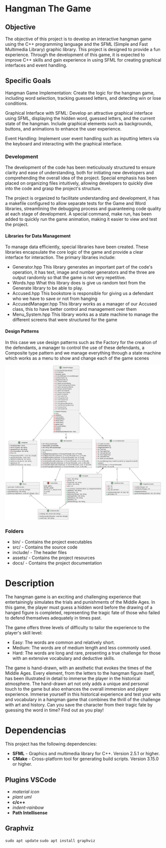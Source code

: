 # Hangman The Game

## Objective
The objective of this project is to develop an interactive hangman game using the C++ programming language and the SFML (Simple and Fast Multimedia Library) graphic library. This project is designed to provide a fun experience. Through the development of this game, it is expected to improve C++ skills and gain experience in using SFML for creating graphical interfaces and event handling.

## Specific Goals
Hangman Game Implementation:
Create the logic for the hangman game, including word selection, tracking guessed letters, and detecting win or lose conditions.

Graphical Interface with SFML:
Develop an attractive graphical interface using SFML, displaying the hidden word, guessed letters, and the current state of the hangman.
Include graphical elements such as backgrounds, buttons, and animations to enhance the user experience.

Event Handling:
Implement user event handling such as inputting letters via the keyboard and interacting with the graphical interface.


### Development
The development of the code has been meticulously structured to ensure clarity and ease of understanding, both for initiating new developers and comprehending the overall idea of the project. Special emphasis has been placed on organizing files intuitively, allowing developers to quickly dive into the code and grasp the project's structure.

The project is organized to facilitate understanding and development, it has a makefile configured to allow separate tests for the Game and Word libraries, streamlining the debugging process and guaranteeing code quality at each stage of development. A special command, make run, has been added to quickly run the game animation, making it easier to view and test the project.

#### Libraries for Data Management
To manage data efficiently, special libraries have been created. These libraries encapsulate the core logic of the game and provide a clear interface for interaction. The primary libraries include:
- Generator.hpp 
This library generates an important part of the code's operation, it has text, image and number generators and the three are output randomly so that the game is not very repetitive.
- Words.hpp
What this library does is give us random text from the Generate library to be able to play.
- Accused.hpp
This bookstore is responsible for giving us a defendant who we have to save or not from hanging
- AccusedManager.hpp
This library works as a manager of our Accused class, this to have better control and management over them
- Menu_System.hpp
This library works as a state machine to manage the different screens that were structured for the game

#### Design Patterns 
In this case we use design patterns such as the Factory for the creation of the defendants, a manager to control the use of these defendants, a Composite type pattern and we manage everything through a state machine which works as a menu to show and change each of the game scenes

![uml](./out/docs/uml/hanging.png)

### Folders
- bin/ - Contains the project executables
- src/ - Contains the source code
- include/ - The header files
- assets/ - Contains the project resources
- docs/ - Contains the project documentation


# Description
The hangman game is an exciting and challenging experience that entertainingly simulates the trials and punishments of the Middle Ages. In this game, the player must guess a hidden word before the drawing of a hanged figure is completed, representing the tragic fate of those who failed to defend themselves adequately in times past.

The game offers three levels of difficulty to tailor the experience to the player's skill level:
- Easy: The words are common and relatively short.
- Medium: The words are of medium length and less commonly used.
- Hard: The words are long and rare, presenting a true challenge for those with an extensive vocabulary and deductive skills.

The game is hand-drawn, with an aesthetic that evokes the times of the Middle Ages. Every element, from the letters to the hangman figure itself, has been illustrated in detail to immerse the player in the historical atmosphere. The hand-drawn art not only adds a unique and personal touch to the game but also enhances the overall immersion and player experience.
Immerse yourself in this historical experience and test your wits and vocabulary in a hangman game that combines the thrill of the challenge with art and history. Can you save the character from their tragic fate by guessing the word in time? Find out as you play!

# Dependencias
This project has the following dependencies:

- **SFML** - Graphics and multimedia library for C++. Version 2.5.1 or higher.
- **CMake** - Cross-platform tool for generating build scripts. Version 3.15.0 or higher.

## Plugins VSCode
- *material icon*
- *plant uml*
- **c/c++**
- *indent-rainbow*
- **Path Intellisense**

## Graphviz
`sudo apt update`
`sudo apt install graphviz`